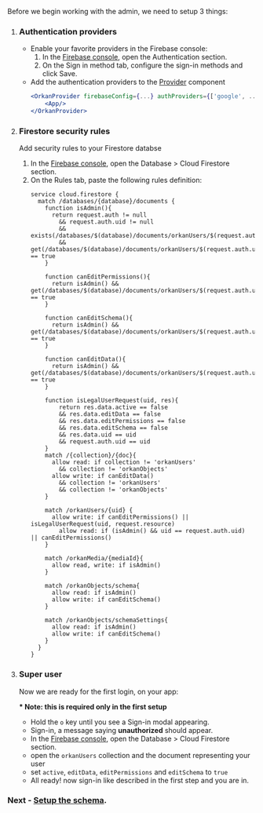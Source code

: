 Before we begin working with the admin, we need to setup 3 things:

1. ### Authentication providers
    - Enable your favorite providers in the Firebase console:
        1. In the [Firebase console](https://console.firebase.google.com/?authuser=0), open the Authentication section.
        1. On the Sign in method tab, configure the sign-in methods and click Save.
    - Add the authentication providers to the [Provider](docs/Provider) component
        ```jsx
        <OrkanProvider firebaseConfig={...} authProviders={['google', ...]}>
            <App/>
        </OrkanProvider>
        ```  
	
1. ### Firestore security rules
    Add security rules to your Firestore databse
    1. In the [Firebase console](https://console.firebase.google.com/?authuser=0), open the Database > Cloud Firestore section.
    1. On the Rules tab, paste the following rules definition:
        ```
        service cloud.firestore {
          match /databases/{database}/documents {
            function isAdmin(){
              return request.auth != null 
                && request.auth.uid != null 
                && exists(/databases/$(database)/documents/orkanUsers/$(request.auth.uid))
                && get(/databases/$(database)/documents/orkanUsers/$(request.auth.uid)).data.active == true
            }
            
            function canEditPermissions(){
              return isAdmin() && get(/databases/$(database)/documents/orkanUsers/$(request.auth.uid)).data.editPermissions == true
            }
            
            function canEditSchema(){
              return isAdmin() && get(/databases/$(database)/documents/orkanUsers/$(request.auth.uid)).data.editSchema == true
            }
          
            function canEditData(){
              return isAdmin() && get(/databases/$(database)/documents/orkanUsers/$(request.auth.uid)).data.editData == true
            }
            
            function isLegalUserRequest(uid, res){
                return res.data.active == false
                && res.data.editData == false
                && res.data.editPermissions == false
                && res.data.editSchema == false
                && res.data.uid == uid
                && request.auth.uid == uid
            }
            match /{collection}/{doc}{
              allow read: if collection != 'orkanUsers' 
                && collection != 'orkanObjects'
              allow write: if canEditData()
                && collection != 'orkanUsers' 
                && collection != 'orkanObjects'
            }
            
            match /orkanUsers/{uid} {
              allow write: if canEditPermissions() || isLegalUserRequest(uid, request.resource)
                allow read: if (isAdmin() && uid == request.auth.uid) || canEditPermissions()
            } 
        
            match /orkanMedia/{mediaId}{
              allow read, write: if isAdmin()
            }
        
            match /orkanObjects/schema{
              allow read: if isAdmin()
              allow write: if canEditSchema()
            }
        
            match /orkanObjects/schemaSettings{
              allow read: if isAdmin()
              allow write: if canEditSchema()
            }
          }
        }
        
        ```
    
1. ### Super user
    Now we are ready for the first login, on your app:
    
    __* Note: this is required only in the first setup__
    - Hold the ```o``` key until you see a Sign-in modal appearing. 
    - Sign-in, a message saying __unauthorized__ should appear.
    - In the [Firebase console](https://console.firebase.google.com/?authuser=0), open the Database > Cloud Firestore section.
    - open the ```orkanUsers``` collection and the document representing your user
    - set ```active```, ```editData```, ```editPermissions``` and ```editSchema``` to ```true```
    - All ready! now sign-in like described in the first step and you are in.
    
    
### Next - [Setup the schema](docs/the-schema).
